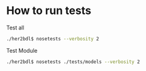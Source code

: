 # How to run tests

Test all

```bash
./her2bdl$ nosetests --verbosity 2
```

Test Module

```bash
./her2bdl$ nosetests ./tests/models --verbosity 2
```
